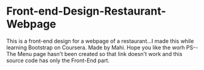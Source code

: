 # Front-end-Design-Restaurant-Webpage
This is a front-end design for a webpage of a restaurant...I made this while learning Bootstrap on Coursera.
Made by Mahi.
Hope you like the worh
PS--The Menu page hasn't been created so that link doesn't work and this source code has only the Front-End part.
